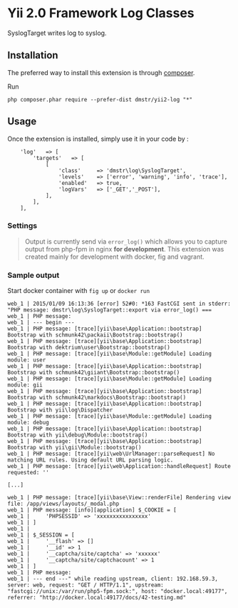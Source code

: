 Yii 2.0 Framework Log Classes
=============================

SyslogTarget writes log to syslog.


Installation
------------

The preferred way to install this extension is through [composer](http://getcomposer.org/download/).

Run

```
php composer.phar require --prefer-dist dmstr/yii2-log "*"
```


Usage
-----

Once the extension is installed, simply use it in your code by  :

        'log'	=> [
            'targets'	=> [
                [
                    'class'		=> 'dmstr\log\SyslogTarget',
                    'levels'	=> ['error', 'warning', 'info', 'trace'],
                    'enabled'	=> true,
                    'logVars'	=> ['_GET','_POST'],
                ],
            ],
        ],

### Settings

> Output is currently send via `error_log()` which allows you to capture output from php-fpm in nginx **for development**.
This extension was created mainly for development with docker, fig and vagrant.


### Sample output

Start docker container with `fig up` or `docker run`

```
web_1 | 2015/01/09 16:13:36 [error] 52#0: *163 FastCGI sent in stderr: "PHP message: dmstr\log\SyslogTarget::export via error_log() ===
web_1 | PHP message: 
web_1 | --- begin ---
web_1 | PHP message: [trace][yii\base\Application::bootstrap] Bootstrap with schmunk42\packaii\Bootstrap::bootstrap()
web_1 | PHP message: [trace][yii\base\Application::bootstrap] Bootstrap with dektrium\user\Bootstrap::bootstrap()
web_1 | PHP message: [trace][yii\base\Module::getModule] Loading module: user
web_1 | PHP message: [trace][yii\base\Application::bootstrap] Bootstrap with schmunk42\giiant\Bootstrap::bootstrap()
web_1 | PHP message: [trace][yii\base\Module::getModule] Loading module: gii
web_1 | PHP message: [trace][yii\base\Application::bootstrap] Bootstrap with schmunk42\markdocs\Bootstrap::bootstrap()
web_1 | PHP message: [trace][yii\base\Application::bootstrap] Bootstrap with yii\log\Dispatcher
web_1 | PHP message: [trace][yii\base\Module::getModule] Loading module: debug
web_1 | PHP message: [trace][yii\base\Application::bootstrap] Bootstrap with yii\debug\Module::bootstrap()
web_1 | PHP message: [trace][yii\base\Application::bootstrap] Bootstrap with yii\gii\Module::bootstrap()
web_1 | PHP message: [trace][yii\web\UrlManager::parseRequest] No matching URL rules. Using default URL parsing logic.
web_1 | PHP message: [trace][yii\web\Application::handleRequest] Route requested: ''

[...]

web_1 | PHP message: [trace][yii\base\View::renderFile] Rendering view file: /app/views/layouts/_modal.php
web_1 | PHP message: [info][application] $_COOKIE = [
web_1 |     'PHPSESSID' => 'xxxxxxxxxxxxxxxx'
web_1 | ]
web_1 | 
web_1 | $_SESSION = [
web_1 |     '__flash' => []
web_1 |     '__id' => 1
web_1 |     '__captcha/site/captcha' => 'xxxxxx'
web_1 |     '__captcha/site/captchacount' => 1
web_1 | ]
web_1 | PHP message: 
web_1 | --- end ---" while reading upstream, client: 192.168.59.3, server: web, request: "GET / HTTP/1.1", upstream: "fastcgi://unix:/var/run/php5-fpm.sock:", host: "docker.local:49177", referrer: "http://docker.local:49177/docs/42-testing.md"
```

